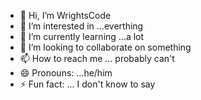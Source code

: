 - 👋 Hi, I’m WrightsCode
- 👀 I’m interested in ...everthing
- 🌱 I’m currently learning ...a lot
- 💞️ I’m looking to collaborate on something 
- 📫 How to reach me ... probably can't
- 😄 Pronouns: ...he/him
- ⚡ Fun fact: ... I don't know to say

<!---
Cienho7777/Cienho7777 is a ✨ special ✨ repository because its `README.md` (this file) appears on your GitHub profile.
You can click the Preview link to take a look at your changes.
--->
